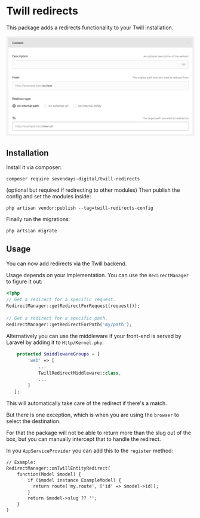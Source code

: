# Twill redirects

This package adds a redirects functionality to your Twill installation.

![screenshot](screenshot.png)

## Installation

Install it via composer:

```
composer require sevendays-digital/twill-redirects
```

(optional but required if redirecting to other modules) Then publish the config and set the modules inside:

```
php artisan vendor:publish --tag=twill-redirects-config
```

Finally run the migrations:

```
php artsian migrate
```

## Usage

You can now add redirects via the Twill backend.

Usage depends on your implementation. You can use the `RedirectManager` to figure it out:

```php
<?php
// Get a redirect for a specific request.
RedirectManager::getRedirectForRequest(request());

// Get a redirect for a specific path.
RedirectManager::getRedirectForPath('my/path');
```

Alternatively you can use the middleware if your front-end is served by Laravel by adding it to `Http/Kernel.php`:

```php
    protected $middlewareGroups = [
        'web' => [
            ...
            TwillRedirectMiddleware::class,
            ...
        ]
   ];
```

This will automatically take care of the redirect if there's a match.

But there is one exception, which is when you are using the `browser` to select the destination.

For that the package will not be able to return more than the slug out of the box, but you can manually intercept that
to handle the redirect.

In you `AppServiceProvider` you can add this to the `register` method:

```
// Example:
RedirectManager::onTwillEntityRedirect(
    function(Model $model) {
        if ($model instance ExampleModel) {
          return route('my.route', ['id' => $model->id]);
        }
        return $model->slug ?? '';
    }
)
```

